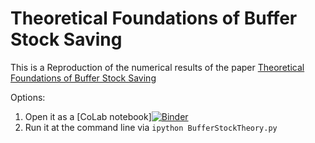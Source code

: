 # Theoretical Foundations of Buffer Stock Saving

This is a Reproduction of the numerical results 
of the paper [Theoretical Foundations of Buffer Stock Saving](http://econ.jhu.edu/people/ccarroll/papers/BufferStockTheory/)

Options:

1. Open it as a [CoLab notebook][![Binder](https://mybinder.org/badge_logo.svg)](https://colab.research.google.com/github/llorracc/BufferStockTheory/blob/master/Code/Python/BufferStockTheory.ipynb)
1. Run it at the command line via
   `ipython BufferStockTheory.py`
   
   
